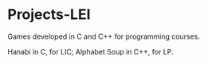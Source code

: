 # Projects-LEI

Games developed in C and C++ for programming courses.

Hanabi in C, for LIC; Alphabet Soup in C++, for LP.
